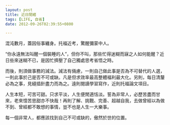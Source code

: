 ```yaml
---
layout: post
title: 近日閒緒
tags: [LIFE, 自省]
date: 2012-09-26T02:39:55+0800

---
```


混沌數月，蓋因俗事纏身。托福近考，驚醒彌蒙中人。

“你永遠無法叫醒一個裝睡的人”，但你不叫，那些忙得迷糊而寐之人如何能醒？近日些來迷糊不已，是因忙擠壓了自己獨處思考省悟之時。

而後，則須做事務的減法。減法有倆慮，一則自己做此事是否為不可替代的人選，一則此事於己是否不可或缺。凡是但求效率最高整體福利最大化。另則，每日清釐必為之事，見縫插針盡力而為之。遠則閱讀學習寫作，近則托福論文項目。

人生本短，可苦可甜。只求平淡，人生便閒適恬淡。誓為非常人，必歷苦盡而甘來，老來憶苦思甜亦不快哉！再則了解、挑戰、完善、超越自我，去做曾經以為做不到、曾經都不敢想的事情，豈不也是人生一大樂事。

每一個非常人，都應該找到自己不可或缺的，傲然於世的位置。